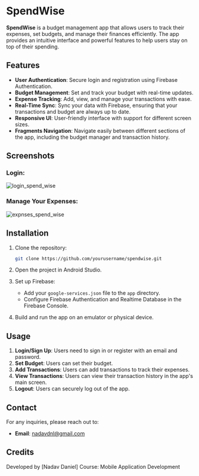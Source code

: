 # SpendWise

**SpendWise** is a budget management app that allows users to track their expenses, set budgets, and manage their finances efficiently. The app provides an intuitive interface and powerful features to help users stay on top of their spending.

## Features

- **User Authentication**: Secure login and registration using Firebase Authentication.
- **Budget Management**: Set and track your budget with real-time updates.
- **Expense Tracking**: Add, view, and manage your transactions with ease.
- **Real-Time Sync**: Sync your data with Firebase, ensuring that your transactions and budget are always up to date.
- **Responsive UI**: User-friendly interface with support for different screen sizes.
- **Fragments Navigation**: Navigate easily between different sections of the app, including the budget manager and transaction history.

## Screenshots


### Login:

![login_spend_wise](https://github.com/user-attachments/assets/94ede773-ff9a-4baa-a2f0-5624d8b780bawidth=600)

### Manage Your Expenses: 

![expnses_spend_wise](https://github.com/user-attachments/assets/e312ced0-5514-4608-8c06-2822f2414d47=250width=600)


## Installation

1. Clone the repository:
    ```bash
    git clone https://github.com/yourusername/spendwise.git
    ```

2. Open the project in Android Studio.

3. Set up Firebase:
   - Add your `google-services.json` file to the `app` directory.
   - Configure Firebase Authentication and Realtime Database in the Firebase Console.

4. Build and run the app on an emulator or physical device.

## Usage

1. **Login/Sign Up**: Users need to sign in or register with an email and password.
2. **Set Budget**: Users can set their budget.
3. **Add Transactions**: Users can add transactions to track their expenses.
4. **View Transactions**: Users can view their transaction history in the app's main screen.
5. **Logout**: Users can securely log out of the app.

## Contact
For any inquiries, please reach out to:
- **Email**: nadavdnl@gmail.com

## Credits
Developed by [Nadav Daniel]
Course: Mobile Application Development
